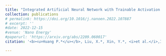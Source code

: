```yaml
---
title: "Integrated Artificial Neural Network with Trainable Activation Function Enabled by Topological Insulator-based Spin-Orbit Torque Devices"
collection: publications
# permalink: https://doi.org/10.1016/j.nanoen.2022.107887
# excerpt: ''
#date: 2022-12-15
#venue: 'Nano Energy'
#paperurl: 'https://arxiv.org/abs/2209.060017'
citation: '<b><u>Huang P.*</u></b>, Liu, X.*, Xin, Y.*, <i>et al.</i>,Integrated Artificial Neural Network with Trainable Activation Function Enabled by Topological Insulator-based Spin-Orbit Torque Devices (arXiv:2209.06001, under review by <b><i>Nature Materials</i></b>).'

---
```

<!-- The self-powered wireless switch is one of the successful battery-free electronic products, which can be fully powered by a small mechanical energy harvesting (MEH). In most existing designs, bistable toggling electromagnetic energy harvesters are utilized to extract the mechanical energy associated with the switch toggling motions. Although such MEH modules are already put into volume production, the toggling dynamics and their energy profile have not been seriously investigated yet. This paper gives a comprehensive study of this toggling MEH. The released energy in a toggling action is quantified based on a varying potential well theoretical model. The mechanical–magnetic–electrical interaction within this dynamic system is better revealed with a simulation model built in Matlab Simulink. Experimental results further validate both the theory and simulation. The new insight into these quasi-static MEH systems and their essential potential energy precharging mechanism fills the gap between leading engineering practice and lagging academic study, in terms of application significance, over the last two decades. -->

<!-- [Download paper here](https://doi.org/10.1016/j.nanoen.2022.107887) -->

<!-- Recommended citation: Your Name, You. (2009). "Paper Title Number 1." <i>Journal 1</i>. 1(1). -->
